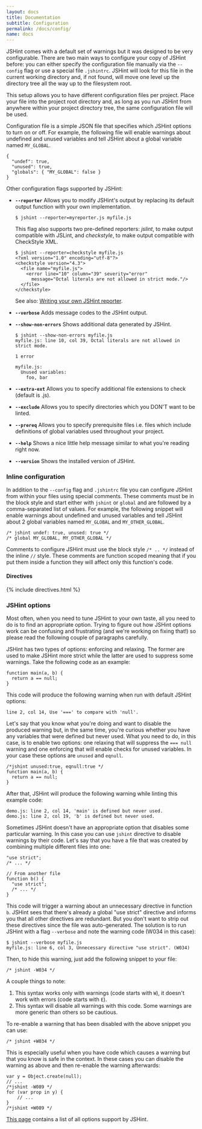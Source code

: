 ```yaml
---
layout: docs
title: Documentation
subtitle: Configuration
permalink: /docs/config/
name: docs
---
```


JSHint comes with a default set of warnings but it was designed to be very
configurable. There are two main ways to configure your copy of JSHint before:
you can either specify the configuration file manually via the `--config` flag
or use a special file `.jshintrc`. JSHint will look for this file in the current
working directory and, if not found, will move one level up the directory tree
all the way up to the filesystem root.

This setup allows you to have different configuration files per project. Place
your file into the project root directory and, as long as you run JSHint from
anywhere within your project directory tree, the same configuration file will
be used.

Configuration file is a simple JSON file that specifies which JSHint options
to turn on or off. For example, the following file will enable warnings about
undefined and unused variables and tell JSHint about a global variable named
`MY_GLOBAL`.

    {
      "undef": true,
      "unused": true,
      "globals": { "MY_GLOBAL": false }
    }

Other configuration flags supported by JSHint:

* **`--reporter`**
  Allows you to modify JSHint's output by replacing its default output function
  with your own implementation.

      $ jshint --reporter=myreporter.js myfile.js

  This flag also supports two pre-defined reporters: *jslint*, to make output
  compatible with JSLint, and *checkstyle*, to make output compatible with
  CheckStyle XML.

      $ jshint --reporter=checkstyle myfile.js
      <?xml version="1.0" encoding="utf-8"?>
      <checkstyle version="4.3">
        <file name="myfile.js">
          <error line="10" column="39" severity="error"
            message="Octal literals are not allowed in strict mode."/>
        </file>
      </checkstyle>

  See also: [Writing your own JSHint reporter](/docs/reporter/).

* **`--verbose`**
  Adds message codes to the JSHint output.

* **`--show-non-errors`**
  Shows additional data generated by JSHint.

      $ jshint --show-non-errors myfile.js
      myfile.js: line 10, col 39, Octal literals are not allowed in strict mode.

      1 error

      myfile.js:
        Unused variables:
          foo, bar

* **`--extra-ext`**
  Allows you to specify additional file extensions to check (default is .js).

* **`--exclude`**
  Allows you to specify directories which you DON'T want to be linted.

* **`--prereq`**
  Allows you to specify prerequisite files i.e. files which include definitions
  of global variables used throughout your project.

* **`--help`**
  Shows a nice little help message similar to what you're reading right now.

* **`--version`**
  Shows the installed version of JSHint.

### Inline configuration

In addition to the `--config` flag and `.jshintrc` file you can configure JSHint
from within your files using special comments. These comments must be in the block
style and start either with `jshint` or `global` and are followed by a comma-separated
list of values. For example, the following snippet will enable warnings about
undefined and unused variables and tell JSHint about 2 global variables named
`MY_GLOBAL` and `MY_OTHER_GLOBAL`.

    /* jshint undef: true, unused: true */
    /* global MY_GLOBAL, MY_OTHER_GLOBAL */

Comments to configure JSHint must use the block style `/* .. */` instead of the inline `//`
style. These comments are function scoped meaning that if you put them inside a function
they will affect only this function's code.

#### Directives

{% include directives.html %}

<h3 id="options">JSHint options</h3>

Most often, when you need to tune JSHint to your own taste, all you need to do
is to find an appropriate option. Trying to figure out how JSHint options work
can be confusing and frustrating (and we're working on fixing that!) so please
read the following couple of paragraphs carefully.

JSHint has two types of options: enforcing and relaxing. The former are used to
make JSHint more strict while the latter are used to suppress some warnings.
Take the following code as an example:

    function main(a, b) {
      return a == null;
    }

This code will produce the following warning when run with default JSHint
options:

    line 2, col 14, Use '===' to compare with 'null'.

Let's say that you know what you're doing and want to disable the produced
warning but, in the same time, you're curious whether you have any variables
that were defined but never used. What you need to do, in this case, is to
enable two options: one relaxing that will suppress the `=== null` warning and
one enforcing that will enable checks for unused variables. In your case these
options are `unused` and `eqnull`.

    /*jshint unused:true, eqnull:true */
    function main(a, b) {
      return a == null;
    }

After that, JSHint will produce the following warning while linting this example
code:

    demo.js: line 2, col 14, 'main' is defined but never used.
    demo.js: line 2, col 19, 'b' is defined but never used.

Sometimes JSHint doesn't have an appropriate option that disables some
particular warning. In this case you can use `jshint` directive to disable
warnings by their code. Let's say that you have a file that was created by
combining multiple different files into one:

    "use strict";
    /* ... */

    // From another file
    function b() {
      "use strict";
      /* ... */
    }

This code will trigger a warning about an unnecessary directive in function `b`.
JSHint sees that there's already a global "use strict" directive and informs you
that all other directives are redundant. But you don't want to strip out these
directives since the file was auto-generated. The solution is to run JSHint
with a flag `--verbose` and note the warning code (W034 in this case):

    $ jshint --verbose myfile.js
    myfile.js: line 6, col 3, Unnecessary directive "use strict". (W034)

Then, to hide this warning, just add the following snippet to your file:

    /* jshint -W034 */

A couple things to note:

1. This syntax works only with warnings (code starts with `W`), it doesn't work
with errors (code starts with `E`).
2. This syntax will disable all warnings with this code. Some warnings are more
generic than others so be cautious.

To re-enable a warning that has been disabled with the above snippet you can
use:

    /* jshint +W034 */

This is especially useful when you have code which causes a warning but that
you know is safe in the context. In these cases you can disable the warning as
above and then re-enable the warning afterwards:

    var y = Object.create(null);
    // ...
    /*jshint -W089 */
    for (var prop in y) {
        // ...
    }
    /*jshint +W089 */

[This page](/docs/options/) contains a list of all options support by JSHint.
